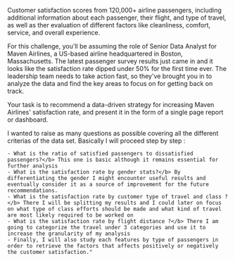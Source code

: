 Customer satisfaction scores from 120,000+ airline passengers, including additional information about each passenger, 
their flight, and type of travel, as well as ther evaluation of different factors like cleanliness, comfort, service, and overall experience.

For this challenge, you'll be assuming the role of Senior Data Analyst for Maven Airlines, a US-based airline headquartered in Boston, Massachusetts. 
The latest passenger survey results just came in and it looks like the satisfaction rate dipped under 50% for the first time ever. 
The leadership team needs to take action fast, so they've brought you in to analyze the data and find the key areas to focus on for getting back on track.

Your task is to recommend a data-driven strategy for increasing Maven Airlines' satisfaction rate, and present it in the form of a single page report or dashboard.

I wanted to raise as many questions as possible covering all the different criterias of the data set. Basically I will proceed step by step :


    - What is the ratio of satisfied passengers to dissatisfied passengers?</b> This one is basic although it remains essential for further analysis 
    - What is the satisfaction rate by gender stats?</b> By differentiating the gender I might encounter useful results and eventually consider it as a source of improvement for the future recommendations.
    - What is the satisfaction rate by customer type of travel and class ?</b> There I will be splitting my results and I could later on focus on what type of class efforts should be made and what kind of travel are most likely required to be worked on
    - What is the satisfaction rate by flight distance ?</b> There I am going to categorize the travel under 3 categories and use it to increase the granularity of my analysis
    - Finally, I will also study each features by type of passengers in order to retrieve the factors that affects positively or negatively the customer satisfaction."